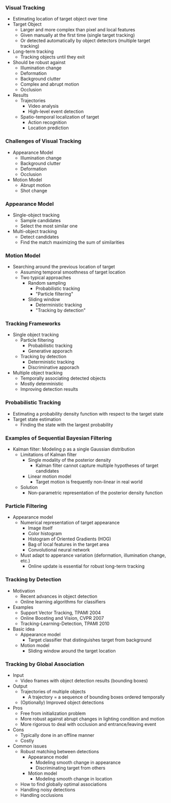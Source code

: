 ### Visual Tracking

* Estimating location of target object over time
* Target Object
  * Larger and more complex than pixel and local features
  * Given manually at the first time (single target tracking)
  * Or detected automatically by object detectors (multiple target tracking)
* Long-term tracking
  * Tracking objects until they exit
* Should be robust against
  * Illumination change
  * Deformation
  * Background clutter
  * Complex and abrupt motion
  * Occlusion
* Results
  * Trajectories
    * Video analysis
    * High-level event detection
  * Spatio-temporal localization of target
    * Action recognition
    * Location prediction

### Challenges of Visual Tracking

* Appearance Model
  * Illumination change
  * Background clutter
  * Deformation
  * Occlusion
* Motion Model
  * Abrupt motion
  * Shot change

### Appearance Model

* Single-object tracking
  * Sample candidates
  * Select the most similar one
* Multi-object tracking
  * Detect candidates
  * Find the match maximizing the sum of similarities

### Motion Model

* Searching around the previous location of target
  * Assuming temporal smoothness of target location
  * Two typical approaches
    * Random sampling
      * Probabilistic tracking
      * "Particle filtering"
    * Sliding window
      * Deterministic tracking
      * "Tracking by detection"

### Tracking Frameworks

* Single object tracking
  * Particle filtering
    * Probabilistic tracking
    * Generative apporach
  * Tracking by detection
    * Deterministic tracking
    * Discriminative apporach
* Multiple object tracking
  * Temporally associating detected objects
  * Mostly deterministic
  * Improving detection results

### Probabilistic Tracking

* Estimating a probability density function with respect to the target state
* Target state estimation
  * Finding the state with the largest probability

### Examples of Sequential Bayesian Filtering

* Kalman filter: Modeling p as a single Gaussian distribution
  * Limitations of Kalman filter
    * Single modality of the posterior density
      * Kalman filter cannot capture multiple hypotheses of target candidates
    * Linear motion model
      * Target motion is frequently non-linear in real world
  * Solution
    * Non-parametric representation of the posterior density function

### Particle Filtering

* Appearance model
  * Numerical representation of target appearance
    * Image itself
    * Color histogram
    * Histogram of Oriented Gradients (HOG)
    * Bag of local features in the target area
    * Convolutional neural network
  * Must adapt to apperance variation (deformation, illumination change, etc.)
    * Online update is essential for robust long-term tracking

### Tracking by Detection

* Motivation
  * Recent advances in object detection
  * Online learning algorithms for classifiers
* Examples
  * Support Vector Tracking, TPAMI 2004
  * Online Boosting and Vision, CVPR 2007
  * Tracking-Learning-Detection, TPAMI 2010
* Basic idea
  * Appearance model
    * Target classifier that distinguishes target from background
  * Motion model
    * Sliding window around the target location

### Tracking by Global Association
* Input
  * Video frames with object detection results (bounding boxes)
* Output
  * Trajectories of multiple objects
    * A trajectory = a sequence of bounding boxes ordered temporally
  * (Optionally) Improved object detections
* Pros
  * Free from initialization problem
  * More robust against abrupt changes in lighting condition and motion
  * More rigorous to deal with occlusion and entrance/leaving event
* Cons
  * Typically done in an offline manner
  * Costly
* Common issues
  * Robust matching between detections
    * Appearance model
      * Modeling smooth change in appearance
      * Discriminating target from others
    * Motion model
      * Modeling smooth change in location
  * How to find globally optimal associations
  * Handling noisy detections
  * Handling occlusions
